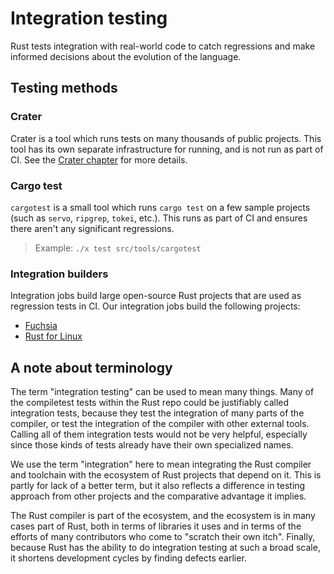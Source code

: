 # Integration testing

Rust tests integration with real-world code to catch regressions and make
informed decisions about the evolution of the language.

## Testing methods

### Crater

Crater is a tool which runs tests on many thousands of public projects. This
tool has its own separate infrastructure for running, and is not run as part of
CI. See the [Crater chapter](crater.md) for more details.

### Cargo test

`cargotest` is a small tool which runs `cargo test` on a few sample projects
(such as `servo`, `ripgrep`, `tokei`, etc.).
This runs as part of CI and ensures there aren't any significant regressions.

> Example: `./x test src/tools/cargotest`

### Integration builders

Integration jobs build large open-source Rust projects that are used as
regression tests in CI. Our integration jobs build the following projects:

- [Fuchsia](fuchsia.md)
- [Rust for Linux](rust-for-linux.md)

## A note about terminology

The term "integration testing" can be used to mean many things. Many of the
compiletest tests within the Rust repo could be justifiably called integration
tests, because they test the integration of many parts of the compiler, or test
the integration of the compiler with other external tools. Calling all of them
integration tests would not be very helpful, especially since those kinds of
tests already have their own specialized names.

We use the term "integration" here to mean integrating the Rust compiler and
toolchain with the ecosystem of Rust projects that depend on it. This is partly
for lack of a better term, but it also reflects a difference in testing approach
from other projects and the comparative advantage it implies.

The Rust compiler is part of the ecosystem, and the ecosystem is in many cases
part of Rust, both in terms of libraries it uses and in terms of the efforts of many
contributors who come to "scratch their own itch". Finally, because Rust has the
ability to do integration testing at such a broad scale, it shortens development
cycles by finding defects earlier.


